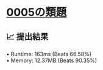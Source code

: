 # [0005の類題](https://github.com/tetsuo-41/leetcode/tree/main/blind75/medium/0005_longest_palindromic_substring)

## 📈 提出結果
 • Runtime: 163ms (Beats 66.58%)  
 • Memory: 12.37MB (Beats 90.35%)